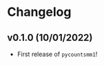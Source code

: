 # Changelog

<!--next-version-placeholder-->

## v0.1.0 (10/01/2022)

- First release of `pycountsmm1`!